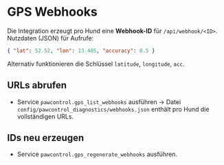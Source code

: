 
# GPS Webhooks

Die Integration erzeugt pro Hund eine **Webhook-ID** für `/api/webhook/<ID>`. 
Nutzdaten (JSON) für Aufrufe:

```json
{ "lat": 52.52, "lon": 13.405, "accuracy": 8.5 }
```

Alternativ funktionieren die Schlüssel `latitude`, `longitude`, `acc`.

## URLs abrufen
- Service `pawcontrol.gps_list_webhooks` ausführen → Datei `config/pawcontrol_diagnostics/webhooks.json` enthält pro Hund die vollständigen URLs.

## IDs neu erzeugen
- Service `pawcontrol.gps_regenerate_webhooks` ausführen.
